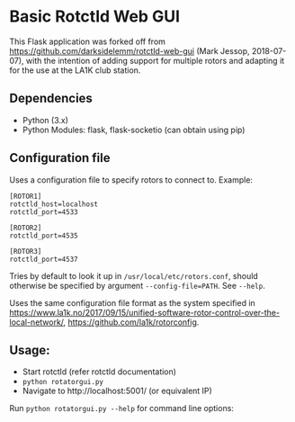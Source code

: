 # Basic Rotctld Web GUI

This Flask application was forked off from
https://github.com/darksidelemm/rotctld-web-gui (Mark Jessop, 2018-07-07), with
the intention of adding support for multiple rotors and adapting it for the use
at the LA1K club station.

## Dependencies
* Python (3.x)
* Python Modules: flask, flask-socketio  (can obtain using pip)

## Configuration file

Uses a configuration file to specify rotors to connect to. Example:

```
[ROTOR1]
rotctld_host=localhost
rotctld_port=4533

[ROTOR2]
rotctld_port=4535

[ROTOR3]
rotctld_port=4537
```

Tries by default to look it up in `/usr/local/etc/rotors.conf`, should otherwise
be specified by argument `--config-file=PATH`. See `--help`.

Uses the same configuration file format as the system
specified in https://www.la1k.no/2017/09/15/unified-software-rotor-control-over-the-local-network/, https://github.com/la1k/rotorconfig.

## Usage:
* Start rotctld (refer rotctld documentation)
* `python rotatorgui.py`
* Navigate to http://localhost:5001/   (or equivalent IP)

Run `python rotatorgui.py --help` for command line options:
